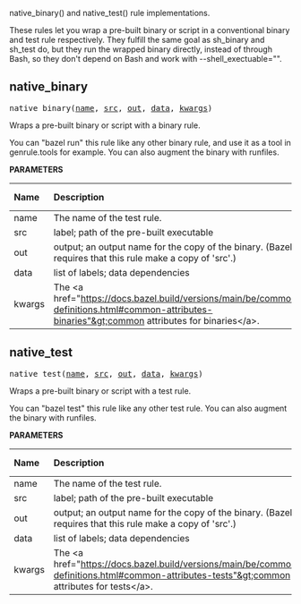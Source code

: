 <!-- Generated with Stardoc: http://skydoc.bazel.build -->

native_binary() and native_test() rule implementations.

These rules let you wrap a pre-built binary or script in a conventional binary
and test rule respectively. They fulfill the same goal as sh_binary and sh_test
do, but they run the wrapped binary directly, instead of through Bash, so they
don't depend on Bash and work with --shell_exectuable="".


<a id="#native_binary"></a>

## native_binary

<pre>
native_binary(<a href="#native_binary-name">name</a>, <a href="#native_binary-src">src</a>, <a href="#native_binary-out">out</a>, <a href="#native_binary-data">data</a>, <a href="#native_binary-kwargs">kwargs</a>)
</pre>

Wraps a pre-built binary or script with a binary rule.

You can "bazel run" this rule like any other binary rule, and use it as a tool in genrule.tools for example. You can also augment the binary with runfiles.


**PARAMETERS**


| Name  | Description | Default Value |
| :------------- | :------------- | :------------- |
| <a id="native_binary-name"></a>name |  The name of the test rule.   |  none |
| <a id="native_binary-src"></a>src |  label; path of the pre-built executable   |  none |
| <a id="native_binary-out"></a>out |  output; an output name for the copy of the binary. (Bazel requires that this rule make a copy of 'src'.)   |  none |
| <a id="native_binary-data"></a>data |  list of labels; data dependencies   |  <code>None</code> |
| <a id="native_binary-kwargs"></a>kwargs |  The &lt;a href="https://docs.bazel.build/versions/main/be/common-definitions.html#common-attributes-binaries"&gt;common attributes for binaries&lt;/a&gt;.   |  none |


<a id="#native_test"></a>

## native_test

<pre>
native_test(<a href="#native_test-name">name</a>, <a href="#native_test-src">src</a>, <a href="#native_test-out">out</a>, <a href="#native_test-data">data</a>, <a href="#native_test-kwargs">kwargs</a>)
</pre>

Wraps a pre-built binary or script with a test rule.

You can "bazel test" this rule like any other test rule. You can also augment the binary with
runfiles.


**PARAMETERS**


| Name  | Description | Default Value |
| :------------- | :------------- | :------------- |
| <a id="native_test-name"></a>name |  The name of the test rule.   |  none |
| <a id="native_test-src"></a>src |  label; path of the pre-built executable   |  none |
| <a id="native_test-out"></a>out |  output; an output name for the copy of the binary. (Bazel requires that this rule make a copy of 'src'.)   |  none |
| <a id="native_test-data"></a>data |  list of labels; data dependencies   |  <code>None</code> |
| <a id="native_test-kwargs"></a>kwargs |  The &lt;a href="https://docs.bazel.build/versions/main/be/common-definitions.html#common-attributes-tests"&gt;common attributes for tests&lt;/a&gt;.   |  none |


